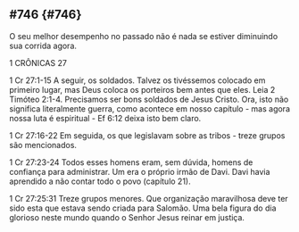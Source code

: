 ## #746 {#746}

O seu melhor desempenho no passado não é nada se estiver diminuindo sua corrida agora.

1 CRÔNICAS 27

1 Cr 27:1-15 A seguir, os soldados. Talvez os tivéssemos colocado em primeiro lugar, mas Deus coloca os porteiros bem antes que eles. Leia 2 Timóteo 2:1-4\. Precisamos ser bons soldados de Jesus Cristo. Ora, isto não significa literalmente guerra, como acontece em nosso capítulo - mas agora nossa luta é espiritual - Ef 6:12 deixa isto bem claro.

1 Cr 27:16-22 Em seguida, os que legislavam sobre as tribos - treze grupos são mencionados.

1 Cr 27:23-24 Todos esses homens eram, sem dúvida, homens de confiança para administrar. Um era o próprio irmão de Davi. Davi havia aprendido a não contar todo o povo (capítulo 21).

1 Cr 27:25:31 Treze grupos menores. Que organização maravilhosa deve ter sido esta que estava sendo criada para Salomão. Uma bela figura do dia glorioso neste mundo quando o Senhor Jesus reinar em justiça.